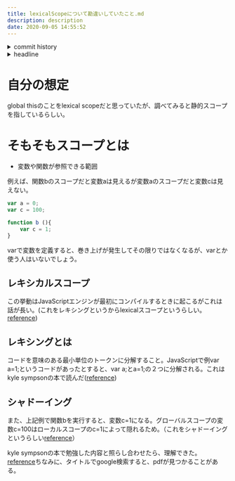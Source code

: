 ```yaml
---
title: lexicalScopeについて勘違いしていたこと.md
description: description
date: 2020-09-05 14:55:52
---
```

<!-- history area start -->
<details><summary>commit history</summary><div><ol>

</ol></div></details>
<!-- history area end -->
<!-- toc area start -->
<details><summary>headline</summary><div>
<!-- START doctoc generated TOC please keep comment here to allow auto update -->
<!-- DON'T EDIT THIS SECTION, INSTEAD RE-RUN doctoc TO UPDATE -->


- [自分の想定](#%E8%87%AA%E5%88%86%E3%81%AE%E6%83%B3%E5%AE%9A)
- [そもそもスコープとは](#%E3%81%9D%E3%82%82%E3%81%9D%E3%82%82%E3%82%B9%E3%82%B3%E3%83%BC%E3%83%97%E3%81%A8%E3%81%AF)
  - [レキシカルスコープ](#%E3%83%AC%E3%82%AD%E3%82%B7%E3%82%AB%E3%83%AB%E3%82%B9%E3%82%B3%E3%83%BC%E3%83%97)
  - [レキシングとは](#%E3%83%AC%E3%82%AD%E3%82%B7%E3%83%B3%E3%82%B0%E3%81%A8%E3%81%AF)
  - [シャドーイング](#%E3%82%B7%E3%83%A3%E3%83%89%E3%83%BC%E3%82%A4%E3%83%B3%E3%82%B0)

<!-- END doctoc generated TOC please keep comment here to allow auto update -->

</div></details>

<!-- toc area end -->
# 自分の想定
global thisのことをlexical scopeだと思っていたが、調べてみると静的スコープを指しているらしい。

# そもそもスコープとは
- 変数や関数が参照できる範囲

例えば、関数bのスコープだと変数aは見えるが変数aのスコープだと変数cは見えない。

```javascript
var a = 0;
var c = 100;

function b (){
	var c = 1;
}
```

varで変数を定義すると、巻き上げが発生してその限りではなくなるが、varとか使う人はいないでしょう。

## レキシカルスコープ

この挙動はJavaScriptエンジンが最初にコンパイルするときに起こるがこれは話が長い。(これをレキシングというからlexicalスコープというらしい。[reference](https://uraway.hatenablog.com/entry/2018/01/24/120000))

## レキシングとは

コードを意味のある最小単位のトークンに分解すること。JavaScriptで例var a=1;というコードがあったとすると、var a;とa=1;の２つに分解される。これはkyle sympsonの本で読んだ([reference](https://amzn.to/2EZVdNE))

## シャドーイング

また、上記例で関数bを実行すると、変数c=1になる。グローバルスコープの変数c=100はローカルスコープのc=1によって隠れるため。（これをシャドーイングというらしい[reference](https://uraway.hatenablog.com/entry/2018/01/24/120000)）

kyle sympsonの本で勉強した内容と照らし合わせたら、理解できた。 [reference](https://amzn.to/2EZVdNE)ちなみに、タイトルでgoogle検索すると、pdfが見つかることがある。


